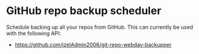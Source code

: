 # GitHub repo backup scheduler
Schedule backing up all your repos from GitHub.
This can currently be used with the following API:
- https://github.com/jzelAdmin2006/git-repo-webdav-backupper
